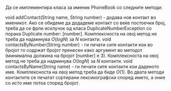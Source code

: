 Да се имплементира класа за именик PhoneBook со следните методи:

void addContact(String name, String number) - додава нов контакт во именикот. Ако се обидеме да додадеме контакт со веќе постоечки број, треба да се фрли исклучок од класа DuplicateNumberException со порака Duplicate number: [number]. Комплексноста на овој метод не треба да надминува $O(log N)$ за $N$ контакти.
void contactsByNumber(String number) - ги печати сите контакти кои во бројот го содржат бројот пренесен како аргумент во методот (минимална должина на бројот [number] е 3). Комплексноста на овој метод не треба да надминува $O(log N)$ за $N$ контакти.
void contactsByName(String name) - ги печати сите контакти кои даденото име. Комплексноста на овој метод треба да биде $O(1)$.
Во двата методи контактите се печатат сортирани лексикографски според името, а оние со исто име потоа според бројот.